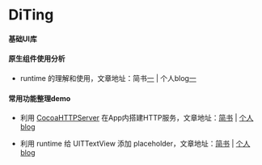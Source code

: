 # DiTing

#### 基础UI库

#### 原生组件使用分析
* runtime 的理解和使用，文章地址：简书[一](https://www.jianshu.com/p/a23f0b30baf6) | 个人blog[一](http://zynlo.xyz/2018/06/08/runtime的理解/)

#### 常用功能整理demo
* 利用 [CocoaHTTPServer](https://github.com/robbiehanson/CocoaHTTPServer) 在App内搭建HTTP服务，文章地址：[简书](https://www.jianshu.com/p/67058679efce) | [个人blog](http://zynlo.xyz/2018/06/07/App内搭建HTTP服务/)

* 利用 runtime 给 UITTextView 添加 placeholder，文章地址：[简书](https://www.jianshu.com/p/a23f0b30baf6) | [个人blog](http://zynlo.xyz/2018/06/08/runtime的理解/)
